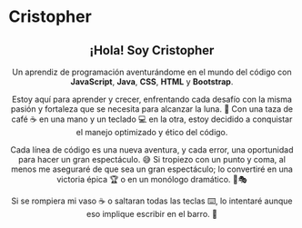 # Cristopher


<h2 align="center">¡Hola! Soy Cristopher</h2>

<p align="center">
  Un aprendiz de programación aventurándome en el mundo del código con <strong>JavaScript</strong>, <strong>Java</strong>, <strong>CSS</strong>, <strong>HTML</strong> y <strong>Bootstrap</strong>.
</p>

<p align="center">
  Estoy aquí para aprender y crecer, enfrentando cada desafío con la misma pasión y fortaleza que se necesita para alcanzar la luna. 🌙 Con una taza de café ☕ en una mano y un teclado 💻 en la otra, estoy decidido a conquistar el manejo optimizado y ético del código.
</p>

<p align="center">
  Cada línea de código es una nueva aventura, y cada error, una oportunidad para hacer un gran espectáculo. 😅 Si tropiezo con un punto y coma, al menos me aseguraré de que sea un gran espectáculo; lo convertiré en una victoria épica 🏆 o en un monólogo dramático. 💃🎭
</p>

<p align="center">
  Si se rompiera mi vaso ☕ o saltaran todas las teclas ⌨️, lo intentaré aunque eso implique escribir en el barro. 🏺
</p>


